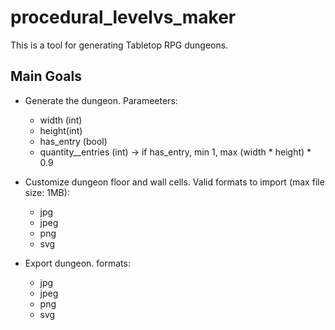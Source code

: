 # procedural_levelvs_maker
This is a tool for generating Tabletop RPG dungeons.

## Main Goals
- Generate the dungeon. Parameeters:
  - width (int)
  - height(int)
  - has_entry (bool)
  - quantity__entries (int) -> if has_entry, min 1, max (width * height) * 0.9

- Customize dungeon floor and wall cells. Valid formats to import (max file size: 1MB):
  - jpg
  - jpeg
  - png
  - svg

- Export dungeon. formats:
  - jpg
  - jpeg
  - png
  - svg
